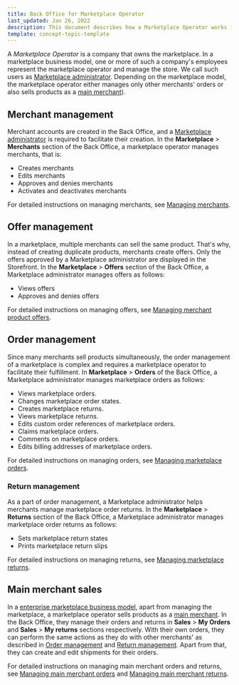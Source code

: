 ```yaml
---
title: Back Office for Marketplace Operator
last_updated: Jan 26, 2022
description: This document describes how a Marketplace Operator works in the Back Office.
template: concept-topic-template
---
```


A *Marketplace Operator* is a company that owns the marketplace. In a marketplace business model, one or more of such a company's employees represent the marketplace operator and manage the store. We call such users as [Marketplace administrator](/docs/marketplace/user/intro-to-the-spryker-marketplace/marketplace-personas.html#marketplace-administrator). Depending on the marketplace model, the marketplace operator either manages only other merchants' orders or also sells products as a [main merchant](/docs/marketplace/user/features/{{site.version}}/marketplace-merchant-feature-overview/main-merchant-concept.html)).  

## Merchant management

Merchant accounts are created in the Back Office, and a [Marketplace administrator](/docs/marketplace/user/intro-to-the-spryker-marketplace/marketplace-personas.html#marketplace-administrator) is required to facilitate their creation. In the **Marketplace** > **Merchants** section of the Back Office, a marketplace operator manages merchants, that is:

* Creates merchants
* Edits merchants
* Approves and denies merchants
* Activates and deactivates merchants

For detailed instructions on managing merchants, see [Managing merchants](/docs/marketplace/user/back-office-user-guides/{{site.version}}/marketplace/merchants/managing-merchants.html).

## Offer management

In a marketplace, multiple merchants can sell the same product. That's why, instead of creating duplicate products, merchants create offers. Only the offers approved by a Marketplace administrator are displayed in the Storefront. In the **Marketplace** > **Offers** section of the Back Office, a Marketplace administrator manages offers as follows:

* Views offers
* Approves and denies offers

For detailed instructions on managing offers, see [Managing merchant product offers](/docs/marketplace/user/back-office-user-guides/{{site.version}}/marketplace/offers/managing-merchant-product-offers.html).

## Order management

Since many merchants sell products simultaneously, the order management of a marketplace is complex and requires a marketplace operator to facilitate their fulfillment. In **Marketplace** > **Orders** of the Back Office, a Marketplace administrator manages marketplace orders as follows:

* Views marketplace orders.
* Changes marketplace order states.
* Creates marketplace returns.
* Views marketplace returns.
* Edits custom order references of marketplace orders.
* Claims marketplace orders.
* Comments on marketplace orders.
* Edits billing addresses of marketplace orders.

For detailed instructions on managing orders, see [Managing marketplace orders](/docs/marketplace/user/back-office-user-guides/{{site.version}}/marketplace/orders/managing-marketplace-orders.html).

### Return management

As a part of order management, a Marketplace administrator helps merchants manage marketplace order returns. In the **Marketplace** > **Returns** section of the Back Office, a Marketplace administrator manages marketplace order returns as follows:

* Sets marketplace return states
* Prints marketplace return slips

For detailed instructions on managing returns, see [Managing marketplace returns](/docs/marketplace/user/back-office-user-guides/{{site.version}}/sales/managing-marketplace-returns.html).


## Main merchant sales

In a [enterprise marketplace business model](/docs/marketplace/user/intro-to-the-spryker-marketplace/marketplace-concept.html), apart from managing the marketplace, a marketplace operator sells products as a [main merchant](/docs/marketplace/user/features/{{site.version}}/marketplace-merchant-feature-overview/main-merchant-concept.html). In the Back Office, they manage their orders and returns in **Sales** > **My Orders** and **Sales** > **My returns** sections respectively. With their own orders, they can perform the same actions as they do with other merchants' as described in [Order management](#order-management) and [Return management](#return-management). Apart from that, they can create and edit shipments for their orders.

For detailed instructions on managing main merchant orders and returns, see [Managing main merchant orders](/docs/marketplace/user/back-office-user-guides/{{site.version}}/sales/managing-main-merchant-orders.html) and [Managing main merchant returns](/docs/marketplace/user/back-office-user-guides/{{site.version}}/sales/managing-main-merchant-returns.html).
